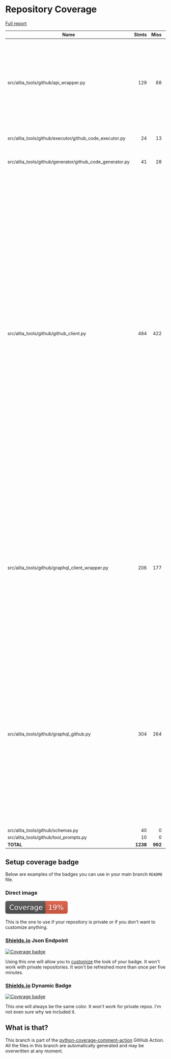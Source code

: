 # Repository Coverage

[Full report](https://htmlpreview.github.io/?https://github.com/ProjectAlita/application-tools/blob/python-coverage-comment-action-data/htmlcov/index.html)

| Name                                                         |    Stmts |     Miss |   Cover |   Missing |
|------------------------------------------------------------- | -------: | -------: | ------: | --------: |
| src/alita\_tools/github/api\_wrapper.py                      |      129 |       88 |     32% |70-124, 130, 136, 146-157, 162-196, 200-204, 208-234, 238-255, 258-277 |
| src/alita\_tools/github/executor/github\_code\_executor.py   |       24 |       13 |     46% |12, 16, 20-25, 29-35, 39 |
| src/alita\_tools/github/generator/github\_code\_generator.py |       41 |       28 |     32% |46-50, 54, 58-82, 87-104 |
| src/alita\_tools/github/github\_client.py                    |      484 |      422 |     13% |105-150, 166-169, 183-203, 216, 229-246, 258, 270, 295-327, 340-395, 408-431, 447-487, 500-526, 530-578, 600-634, 647-672, 687-695, 710-748, 765-780, 801-835, 848-854, 866, 893-915, 927-933, 946-963, 978-1008, 1021-1061, 1077-1137, 1151-1158, 1175-1189, 1202-1222, 1234-1255, 1258 |
| src/alita\_tools/github/graphql\_client\_wrapper.py          |      206 |      177 |     14% |51-53, 67-68, 81-82, 99, 119-120, 134, 149-150, 170, 197-265, 286-366, 381-397, 401-455, 460-477, 483-502, 506-510, 514-518, 521 |
| src/alita\_tools/github/graphql\_github.py                   |      304 |      264 |     13% |596-597, 630-647, 665-684, 706-720, 752-845, 869-889, 911-936, 960-970, 1005-1087, 1107-1117, 1120-1150, 1178-1209, 1213-1231, 1235-1325, 1350-1377, 1381-1429, 1459-1499 |
| src/alita\_tools/github/schemas.py                           |       40 |        0 |    100% |           |
| src/alita\_tools/github/tool\_prompts.py                     |       10 |        0 |    100% |           |
|                                                    **TOTAL** | **1238** |  **992** | **20%** |           |


## Setup coverage badge

Below are examples of the badges you can use in your main branch `README` file.

### Direct image

[![Coverage badge](https://raw.githubusercontent.com/ProjectAlita/application-tools/python-coverage-comment-action-data/badge.svg)](https://htmlpreview.github.io/?https://github.com/ProjectAlita/application-tools/blob/python-coverage-comment-action-data/htmlcov/index.html)

This is the one to use if your repository is private or if you don't want to customize anything.

### [Shields.io](https://shields.io) Json Endpoint

[![Coverage badge](https://img.shields.io/endpoint?url=https://raw.githubusercontent.com/ProjectAlita/application-tools/python-coverage-comment-action-data/endpoint.json)](https://htmlpreview.github.io/?https://github.com/ProjectAlita/application-tools/blob/python-coverage-comment-action-data/htmlcov/index.html)

Using this one will allow you to [customize](https://shields.io/endpoint) the look of your badge.
It won't work with private repositories. It won't be refreshed more than once per five minutes.

### [Shields.io](https://shields.io) Dynamic Badge

[![Coverage badge](https://img.shields.io/badge/dynamic/json?color=brightgreen&label=coverage&query=%24.message&url=https%3A%2F%2Fraw.githubusercontent.com%2FProjectAlita%2Fapplication-tools%2Fpython-coverage-comment-action-data%2Fendpoint.json)](https://htmlpreview.github.io/?https://github.com/ProjectAlita/application-tools/blob/python-coverage-comment-action-data/htmlcov/index.html)

This one will always be the same color. It won't work for private repos. I'm not even sure why we included it.

## What is that?

This branch is part of the
[python-coverage-comment-action](https://github.com/marketplace/actions/python-coverage-comment)
GitHub Action. All the files in this branch are automatically generated and may be
overwritten at any moment.